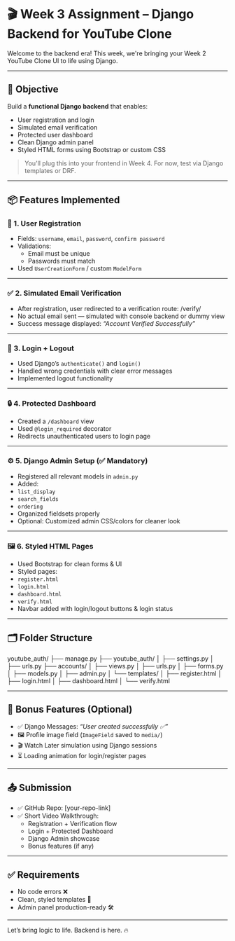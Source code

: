 # 🎬 Week 3 Assignment – Django Backend for YouTube Clone

Welcome to the backend era! This week, we're bringing your Week 2 YouTube Clone UI to life using Django.

---

## 🚀 Objective

Build a **functional Django backend** that enables:

- User registration and login
- Simulated email verification
- Protected user dashboard
- Clean Django admin panel
- Styled HTML forms using Bootstrap or custom CSS

> You'll plug this into your frontend in Week 4. For now, test via Django templates or DRF.

---

## 📦 Features Implemented

### 📝 1. User Registration
- Fields: `username`, `email`, `password`, `confirm password`
- Validations:
  - Email must be unique
  - Passwords must match
- Used `UserCreationForm` / custom `ModelForm`

---

### ✅ 2. Simulated Email Verification
- After registration, user redirected to a verification route:
/verify/<token>
- No actual email sent — simulated with console backend or dummy view
- Success message displayed: _“Account Verified Successfully”_

---

### 🔐 3. Login + Logout
- Used Django’s `authenticate()` and `login()`
- Handled wrong credentials with clear error messages
- Implemented logout functionality

---

### 🔒 4. Protected Dashboard
- Created a `/dashboard` view
- Used `@login_required` decorator
- Redirects unauthenticated users to login page

---

### ⚙️ 5. Django Admin Setup (✅ Mandatory)
- Registered all relevant models in `admin.py`
- Added:
- `list_display`
- `search_fields`
- `ordering`
- Organized fieldsets properly
- Optional: Customized admin CSS/colors for cleaner look

---

### 🖼️ 6. Styled HTML Pages
- Used Bootstrap for clean forms & UI
- Styled pages:
- `register.html`
- `login.html`
- `dashboard.html`
- `verify.html`
- Navbar added with login/logout buttons & login status

---

## 🗂 Folder Structure

youtube_auth/
├── manage.py
├── youtube_auth/
│ ├── settings.py
│ ├── urls.py
├── accounts/
│ ├── views.py
│ ├── urls.py
│ ├── forms.py
│ ├── models.py
│ ├── admin.py
│ └── templates/
│ ├── register.html
│ ├── login.html
│ ├── dashboard.html
│ └── verify.html

---

## 💎 Bonus Features (Optional)
- ✅ Django Messages: _“User created successfully ✅”_
- 🖼️ Profile image field (`ImageField` saved to `media/`)
- 🎬 Watch Later simulation using Django sessions
- ⏳ Loading animation for login/register pages

---

## 📤 Submission

- ✅ GitHub Repo: [your-repo-link]
- ✅ Short Video Walkthrough:
  - Registration + Verification flow
  - Login + Protected Dashboard
  - Django Admin showcase
  - Bonus features (if any)

---

## ✅ Requirements

- No code errors ❌
- Clean, styled templates 🌟
- Admin panel production-ready 🛠️

---

Let’s bring logic to life. Backend is here. 🔥
